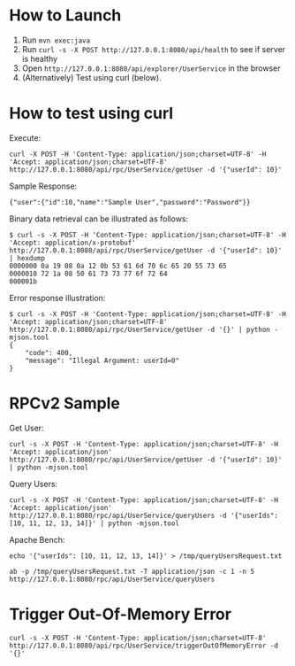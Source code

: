 
# How to Launch

1. Run ``mvn exec:java``
1. Run ``curl -s -X POST http://127.0.0.1:8080/api/health`` to see if server is healthy
1. Open ``http://127.0.0.1:8080/api/explorer/UserService`` in the browser
1. (Alternatively) Test using curl (below).

# How to test using curl

Execute:

```
curl -X POST -H 'Content-Type: application/json;charset=UTF-8' -H 'Accept: application/json;charset=UTF-8' http://127.0.0.1:8080/api/rpc/UserService/getUser -d '{"userId": 10}'
```

Sample Response:

```
{"user":{"id":10,"name":"Sample User","password":"Password"}}
```

Binary data retrieval can be illustrated as follows:

```
$ curl -s -X POST -H 'Content-Type: application/json;charset=UTF-8' -H 'Accept: application/x-protobuf' http://127.0.0.1:8080/api/rpc/UserService/getUser -d '{"userId": 10}' | hexdump
0000000 0a 19 08 0a 12 0b 53 61 6d 70 6c 65 20 55 73 65
0000010 72 1a 08 50 61 73 73 77 6f 72 64
000001b
```

Error response illustration:

```
$ curl -s -X POST -H 'Content-Type: application/json;charset=UTF-8' -H 'Accept: application/json;charset=UTF-8' http://127.0.0.1:8080/api/rpc/UserService/getUser -d '{}' | python -mjson.tool
{
    "code": 400,
    "message": "Illegal Argument: userId=0"
}
```

# RPCv2 Sample

Get User:

```
curl -s -X POST -H 'Content-Type: application/json;charset=UTF-8' -H 'Accept: application/json' http://127.0.0.1:8080/rpc/api/UserService/getUser -d '{"userId": 10}' | python -mjson.tool
```

Query Users:

```
curl -s -X POST -H 'Content-Type: application/json;charset=UTF-8' -H 'Accept: application/json' http://127.0.0.1:8080/rpc/api/UserService/queryUsers -d '{"userIds": [10, 11, 12, 13, 14]}' | python -mjson.tool
```

Apache Bench:

```
echo '{"userIds": [10, 11, 12, 13, 14]}' > /tmp/queryUsersRequest.txt

ab -p /tmp/queryUsersRequest.txt -T application/json -c 1 -n 5 http://127.0.0.1:8080/rpc/api/UserService/queryUsers
```

# Trigger Out-Of-Memory Error

```
curl -s -X POST -H 'Content-Type: application/json;charset=UTF-8' http://127.0.0.1:8080/api/rpc/UserService/triggerOutOfMemoryError -d '{}'
```
